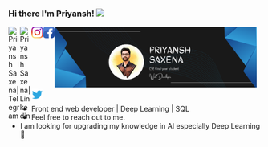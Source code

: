 ### Hi there I'm Priyansh! <img src="https://raw.githubusercontent.com/MartinHeinz/MartinHeinz/master/wave.gif" height="25px">
<img alt="banner" src="assets\PRIYANSH_modified.png" width="80%" padding-top="10%" padding-bottom="10%" />

<a href="https://t.me/Priyansh_shredder" target="_blank">
  <img align="left" alt="Priyansh Saxena| Telegram" width="23px" src="https://cdn-icons-png.flaticon.com/512/2111/2111644.png" />
</a>
<a href="https://www.linkedin.com/in/priyansh-saxena-254192190/" target="_blank">
  <img align="left" padding-right="5px" alt="Priyansh Saxena| Linkedin" width="23px" src="https://cdn-icons-png.flaticon.com/512/174/174857.png"/>
</a>
<a href="https://www.instagram.com/__furious__priyansh__/" target="_blank">
  <img align="left" alt="Priyansh Saxena| instagram" width="23px"  src="assets\instagram.svg">
</a>
<a href="https://www.facebook.com/profile.php?id=100010585428131" target="_blank">
  <img align="left" alt="Priyansh Saxena| Facebook" width="23px"  src="assets\facebook.png">
</a>
<a href="https://twitter.com/Priyansh1227114" target="_blank">
  <img align="left" alt="Priyansh Saxena| Twitter" width="23px"  src="assets\twitter.svg">
</a


<br>

  <br>
  <br>

- Front end web developer | Deep Learning | SQL   
- Feel free to reach out to me. 
- I am looking for upgrading my knowledge in AI especially Deep Learning 🙂




